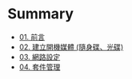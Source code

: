 # Summary

* [01. 前言](01.intro.md)
* [02. 建立開機媒體 (隨身碟、光碟)](02.build-bootable-usb-cd.md)
* [03. 網路設定](03.network-setting.md)
* [04. 套件管理](04.package-management.md)

